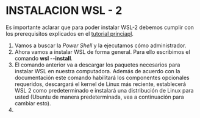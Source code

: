# INSTALACION WSL - 2 
Es importante aclarar que para poder instalar WSL-2 debemos cumplir con los prerequisitos explicados en el [tutorial princiapl](https://github.com/ChepeAicrag/Instalacion-Docker-Desktop#Prerequisitos).
  
1. Vamos a buscar la *Power Shell* y la ejecutamos cómo administrador. 
2. Ahora vamos a instalar WSL de forma general. Para ello escribimos el comando **wsl --install**.
3. El comando anterior va a descargar los paquetes necesarios para instalar WSL en nuestra computadora. Además de acuerdo con la documentación este comando habilitará los componentes opcionales requeridos, descargará el kernel de Linux más reciente, establecerá WSL 2 como predeterminado e instalará una distribución de Linux para usted (Ubuntu de manera predeterminada, vea a continuación para cambiar esto).
4. 
